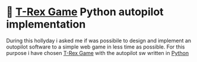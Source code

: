 # 🦖 [T-Rex Game](https://trex-runner.com) Python autopilot implementation

During this hollyday i asked me if was possibile to design and implement an outopilot software to a simple web game in less time as possible. 
For this purpose i have chosen [T-Rex Game](https://trex-runner.com) with the autopilot sw written in [Python](https://www.python.org/) 
